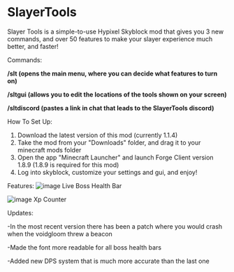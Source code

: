 # SlayerTools
Slayer Tools is a simple-to-use Hypixel Skyblock mod that gives you 3 new commands, and over 50 features to make your slayer experience much better, and faster!

Commands:

**/slt (opens the main menu, where you can decide what features to turn on)**

**/sltgui (allows you to edit the locations of the tools shown on your screen)**

**/sltdiscord (pastes a link in chat that leads to the SlayerTools discord)**

How To Set Up:

1. Download the latest version of this mod (currently 1.1.4)
2. Take the mod from your "Downloads" folder, and drag it to your minecraft mods folder
3. Open the app "Minecraft Launcher" and launch Forge Client version 1.8.9 (1.8.9 is required for this mod)
4. Log into skyblock, customize your settings and gui, and enjoy!

Features:
![image](https://user-images.githubusercontent.com/108372718/176332572-e6878937-8742-42b4-a98d-e4898552621e.png)
Live Boss Health Bar

![image](https://user-images.githubusercontent.com/108372718/176333088-1698d909-821f-49d2-bb14-dbbe036bfba6.png)
Xp Counter

Updates:

-In the most recent version there has been a patch where you would crash when the voidgloom threw a beacon

-Made the font more readable for all boss health bars

-Added new DPS system that is much more accurate than the last one
